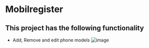 # Mobilregister

## This project has the following functionality

- Add, Remove and edit phone models
![image](https://user-images.githubusercontent.com/80740775/226068580-17e4ca57-b7ba-48a4-b585-f3c5e76a2031.png)
